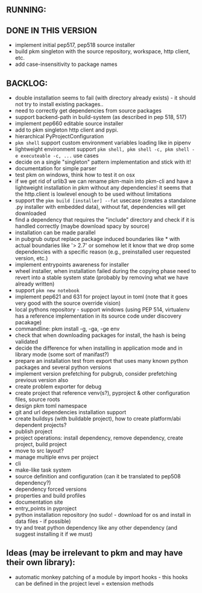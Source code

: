 ## RUNNING:

## DONE IN THIS VERSION
- implement initial pep517, pep518 source installer
- build pkm singleton with the source repository, workspace, http client, etc.
- add case-insensitivity to package names

## BACKLOG:
- double installation seems to fail (with directory already exists) - it should not try to install existing packages..
- need to correctly get dependencies from source packages
- support backend-path in build-system (as described in pep 518, 517)
- implement pep660 editable source installer
- add to pkm singleton http client and pypi.
- hierarchical PyProjectConfiguration
- `pkm shell` support custom environment variables loading like in pipenv
- lightweight environment support `pkm shell, pkm shell -c, pkm shell -e executeable -c, ...` use cases
- decide on a single "singleton" pattern implementation and stick with it!
- documentation for simple parser
- test pkm on windows, think how to test it on osx
- if we get rid of urlib3 we can rename pkm-main into pkm-cli and have a lightweight installation in pkm without any
  dependencies! it seems that the http.client is lowlevel enough to be used without limitations 
- support the `pkm build [installer] --fat` usecase (creates a standalone .py installer with embedded data), without
  fat, dependencies will get downloaded
- find a dependency that requires the "include" directory and check if it is handled correctly (maybe download spacy by
  source)
- installation can be made parallel
- in pubgrub output replace package induced boundaries like * with actual boundaries like '> 2.7' or somehow let it know
  that we drop some dependencies with a specific reason (e.g., preinstalled user requested version, etc.)
- implement entrypoints awareness for installer
- wheel installer, when installation failed during the copying phase need to revert into a stable system state (probably
  by removing what we have already written)
- support `pkm new notebook`
- implement pep621 and 631 for project layout in toml (note that it goes very good with the source override vision)
- local pythons repository - support windows (using PEP 514, virtualenv has a reference implementation in its source
  code under discovery pacakage)
- commandline: pkm install -g, -ga, -ge env
- check that when downloading packages for install, the hash is being validated
- decide the difference for when installing in application mode and in library mode (some sort of manifast?)
- prepare an installation test from export that uses many known python packages and several python versions
- implement version prefetching for pubgrub, consider prefetching previous version also
- create problem exporter for debug
- create project that reference venv(s?), pyproject & other configuration files, source roots
- design pkm toml namespace
- git and url dependencies installation support
- create buildsys (with buildable project), how to create platform/abi dependent projects?  
- publish project
- project operations: install dependency, remove dependency, create project, build project
- move to src layout?
- manage multiple envs per project
- cli
- make-like task system
- source definition and configuration (can it be translated to pep508 dependency?)
- dependency forced versions 
- properties and build profiles
- documentation site
- entry_points in pyproject
- python installation repository (no sudo! - download for os and install in data files - if possible)
- try and treat python dependency like any other dependency (and suggest installing it if we must)

## Ideas (may be irrelevant to pkm and may have their own library):
- automatic monkey patching of a module by import hooks - this hooks can be defined in the project level = extension methods  